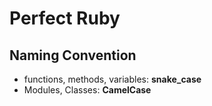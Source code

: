 # Perfect Ruby

## Naming Convention

- functions, methods, variables: **snake_case**
- Modules, Classes: **CamelCase**